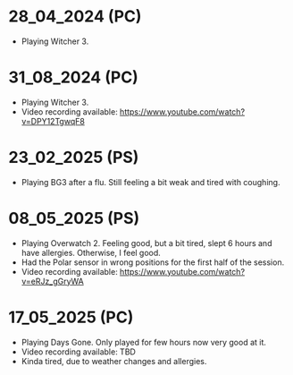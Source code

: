 # 28_04_2024 (PC)
- Playing Witcher 3.

# 31_08_2024 (PC)
- Playing Witcher 3.
- Video recording available: https://www.youtube.com/watch?v=DPY12TgwqF8

# 23_02_2025 (PS)
- Playing BG3 after a flu. Still feeling a bit weak and tired with coughing.

# 08_05_2025 (PS)
- Playing Overwatch 2. Feeling good, but a bit tired, slept 6 hours and have allergies. Otherwise, I feel good.
- Had the Polar sensor in wrong positions for the first half of the session.
- Video recording available: https://www.youtube.com/watch?v=eRJz_gGryWA

# 17_05_2025 (PC)
- Playing Days Gone. Only played for few hours now very good at it. 
- Video recording available: TBD
- Kinda tired, due to weather changes and allergies. 
